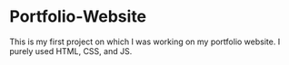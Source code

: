 # Portfolio-Website
This is my first project on which I was working on my portfolio website. I purely used HTML, CSS, and JS.
